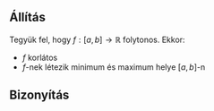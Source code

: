 ## Állítás
Tegyük fel, hogy $f:[a, b] \rightarrow \mathbb{R}$ folytonos. Ekkor:
- $f$ korlátos
- $f$-nek létezik minimum és maximum helye $[a, b]$-n

## Bizonyítás
